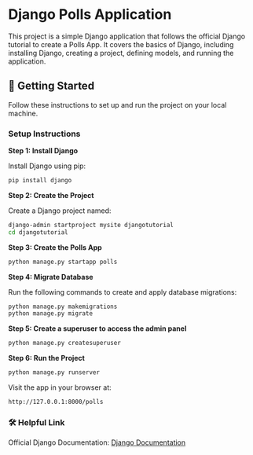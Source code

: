 # Django Polls Application

This project is a simple Django application that follows the official Django tutorial to create a Polls App. It covers the basics of Django, including installing Django, creating a project, defining models, and running the application.

## 🚀 Getting Started

Follow these instructions to set up and run the project on your local machine.

### Setup Instructions

**Step 1: Install Django**

Install Django using pip:

```bash
pip install django
```

**Step 2: Create the Project**

Create a Django project named:

```bash
django-admin startproject mysite djangotutorial
cd djangotutorial
```

**Step 3: Create the Polls App**

```bash
python manage.py startapp polls
```

**Step 4: Migrate Database**

Run the following commands to create and apply database migrations:

```bash
python manage.py makemigrations
python manage.py migrate
```

**Step 5: Create a superuser to access the admin panel**

```bash
python manage.py createsuperuser
```
**Step 6: Run the Project**

```bash
python manage.py runserver
```

Visit the app in your browser at:

```bash
http://127.0.0.1:8000/polls
```

### 🛠️ Helpful Link

Official Django Documentation: [Django Documentation](https://docs.djangoproject.com/en/5.1/intro/tutorial01/)